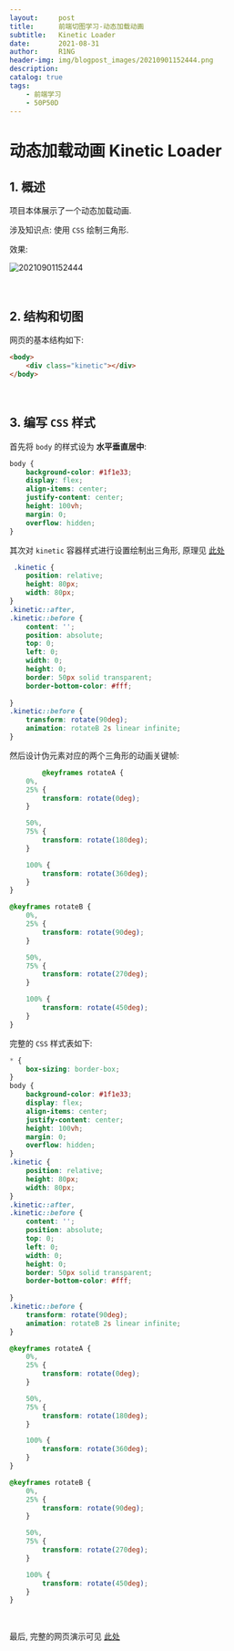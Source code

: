 ```yaml
---
layout:     post
title:      前端切图学习-动态加载动画
subtitle:   Kinetic Loader
date:       2021-08-31
author:     R1NG
header-img: img/blogpost_images/20210901152444.png
description: 
catalog: true
tags:
    - 前端学习
    - 50P50D
---
```


# 动态加载动画 Kinetic Loader

## 1. 概述

项目本体展示了一个动态加载动画.

涉及知识点: 使用 `CSS` 绘制三角形.

效果:

![20210901152444](https://cdn.jsdelivr.net/gh/KirisameR/KirisameR.github.io/img/blogpost_images/20210901152444.png)

<br>

## 2. 结构和切图

网页的基本结构如下:

~~~html
<body>
    <div class="kinetic"></div>
</body>
~~~

<br>

## 3. 编写 `CSS` 样式

首先将 `body` 的样式设为 **水平垂直居中**: 

~~~css
body {
    background-color: #1f1e33;
    display: flex;
    align-items: center;
    justify-content: center;
    height: 100vh;
    margin: 0;
    overflow: hidden;
}
~~~

其次对 `kinetic` 容器样式进行设置绘制出三角形, 原理见 [此处](https://www.cnblogs.com/v-weiwang/p/5057588.html)


~~~css
 .kinetic {
    position: relative;
    height: 80px;
    width: 80px;
}
.kinetic::after, 
.kinetic::before {
    content: '';
    position: absolute;
    top: 0;
    left: 0;
    width: 0;
    height: 0;
    border: 50px solid transparent;
    border-bottom-color: #fff;
    
}
.kinetic::before {
    transform: rotate(90deg);
    animation: rotateB 2s linear infinite;
}
~~~

然后设计伪元素对应的两个三角形的动画关键帧:

~~~css
        @keyframes rotateA {
    0%, 
    25% {
        transform: rotate(0deg);
    }

    50%, 
    75% {
        transform: rotate(180deg);
    }

    100% {
        transform: rotate(360deg);
    }
}

@keyframes rotateB {
    0%, 
    25% {
        transform: rotate(90deg);
    }

    50%, 
    75% {
        transform: rotate(270deg);
    }

    100% {
        transform: rotate(450deg);
    }
}
~~~

完整的 `CSS` 样式表如下:

~~~css
* {
    box-sizing: border-box;
}
body {
    background-color: #1f1e33;
    display: flex;
    align-items: center;
    justify-content: center;
    height: 100vh;
    margin: 0;
    overflow: hidden;
}
.kinetic {
    position: relative;
    height: 80px;
    width: 80px;
}
.kinetic::after, 
.kinetic::before {
    content: '';
    position: absolute;
    top: 0;
    left: 0;
    width: 0;
    height: 0;
    border: 50px solid transparent;
    border-bottom-color: #fff;
    
}
.kinetic::before {
    transform: rotate(90deg);
    animation: rotateB 2s linear infinite;
}

@keyframes rotateA {
    0%, 
    25% {
        transform: rotate(0deg);
    }

    50%, 
    75% {
        transform: rotate(180deg);
    }

    100% {
        transform: rotate(360deg);
    }
}

@keyframes rotateB {
    0%, 
    25% {
        transform: rotate(90deg);
    }

    50%, 
    75% {
        transform: rotate(270deg);
    }

    100% {
        transform: rotate(450deg);
    }
}
~~~

<br>

最后, 完整的网页演示可见 [此处](../../../../../projects/50P50D/kinetic-loader/index.html)
